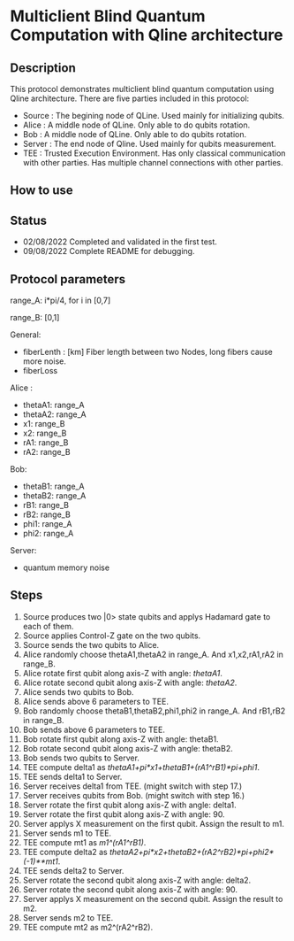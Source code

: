 # Multiclient Blind Quantum Computation with Qline architecture

## Description
 This protocol demonstrates multiclient blind quantum computation using Qline architecture.
 There are five parties included in this protocol:
 - Source : The begining node of QLine. Used mainly for initializing qubits.
 - Alice  : A middle node of QLine. Only able to do qubits rotation.
 - Bob    : A middle node of QLine. Only able to do qubits rotation.
 - Server : The end node of Qline. Used mainly for qubits measurement.
 - TEE    : Trusted Execution Environment. Has only classical communication with other parties. Has multiple channel connections with other parties.

## How to use
  

## Status
- 02/08/2022 Completed and validated in the first test.
- 09/08/2022 Complete README for debugging.


## Protocol parameters

range_A: i*pi/4, for i in [0,7]

range_B: [0,1]

General:
- fiberLenth  : [km] Fiber length between two Nodes, long fibers cause more noise.
- fiberLoss

Alice :
- thetaA1: range_A
- thetaA2: range_A
- x1: range_B
- x2: range_B
- rA1: range_B
- rA2: range_B

Bob:
- thetaB1: range_A
- thetaB2: range_A
- rB1: range_B
- rB2: range_B
- phi1: range_A
- phi2: range_A

Server:
- quantum memory noise



## Steps



1. Source produces two |0> state qubits and applys Hadamard gate to each of them.
2. Source applies Control-Z gate on the two qubits.
3. Source sends the two qubits to Alice.
4. Alice randomly choose thetaA1,thetaA2 in range_A. And x1,x2,rA1,rA2 in range_B.
5. Alice rotate first qubit along axis-Z with angle: *thetaA1*.
6. Alice rotate second qubit along axis-Z with angle: *thetaA2*.
7. Alice sends two qubits to Bob.
8. Alice sends above 6 parameters to TEE. 
9. Bob randomly choose thetaB1,thetaB2,phi1,phi2 in range_A. And rB1,rB2 in range_B.
10. Bob sends above 6 parameters to TEE. 
11. Bob rotate first qubit along axis-Z with angle: thetaB1.
12. Bob rotate second qubit along axis-Z with angle: thetaB2.
13. Bob sends two qubits to Server.
14. TEE compute delta1 as *thetaA1+pi\*x1+thetaB1+(rA1^rB1)\*pi+phi1*.
15. TEE sends delta1 to Server.
16. Server receives delta1 from TEE. (might switch with step 17.)
17. Server receives qubits from Bob. (might switch with step 16.)
18. Server rotate the first qubit along axis-Z with angle: delta1.
19. Server rotate the first qubit along axis-Z with angle: 90.
20. Server applys X measurement on the first qubit. Assign the result to m1. 
21. Server sends m1 to TEE.
22. TEE compute mt1 as *m1^(rA1^rB1)*.
23. TEE compute delta2 as *thetaA2+pi\*x2+thetaB2+(rA2^rB2)\*pi+phi2\*(-1)\*\*mt1*.
24. TEE sends delta2 to Server.
25. Server rotate the second qubit along axis-Z with angle: delta2.
26. Server rotate the second qubit along axis-Z with angle: 90.
27. Server applys X measurement on the second qubit. Assign the result to m2. 
28. Server sends m2 to TEE.
29. TEE compute mt2 as m2^(rA2^rB2).




